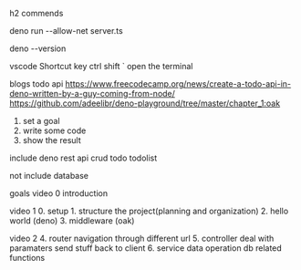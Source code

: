 h2 commends
  <p>deno run --allow-net server.ts</p>
  <p>deno --version</p>

vscode Shortcut key
  ctrl shift ` open the terminal

blogs
  todo api
  https://www.freecodecamp.org/news/create-a-todo-api-in-deno-written-by-a-guy-coming-from-node/
  https://github.com/adeelibr/deno-playground/tree/master/chapter_1:oak

1. set a goal 
2. write some code 
3. show the result 

include
  deno rest api
  crud todo todolist

not include
  database

goals 
  video 0
    introduction

  video 1
    0. setup
    1. structure the project(planning and organization)
    2. hello world (deno)
    3. middleware (oak)

  video 2
    4. router
      navigation through different url
    5. controller 
      deal with paramaters
      send stuff back to client
    6. service
      data operation 
      db related functions



